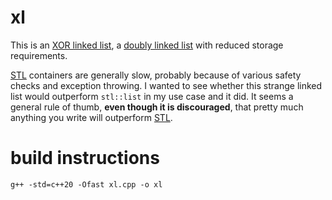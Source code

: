 # xl
This is an [XOR linked list](https://en.wikipedia.org/wiki/XOR_linked_list), a [doubly linked list](https://en.wikipedia.org/wiki/Doubly_linked_list) with reduced storage requirements.

[STL](https://en.wikipedia.org/wiki/Standard_Template_Library) containers are generally slow, probably because of various safety checks and exception throwing. I wanted to see whether this strange linked list would outperform `stl::list` in my use case and it did. It seems a general rule of thumb, **even though it is discouraged**, that pretty much anything you write will outperform [STL](https://en.wikipedia.org/wiki/Standard_Template_Library).

# build instructions
    g++ -std=c++20 -Ofast xl.cpp -o xl

